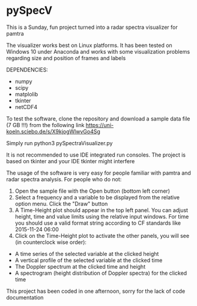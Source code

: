 # pySpecV

This is a Sunday, fun project turned into a radar spectra visualizer for pamtra

The visualizer works best on Linux platforms. It has been tested on Windows 10 under Anaconda and works with some visualization problems regarding size and position of frames and labels

DEPENDENCIES:
  - numpy
  - scipy
  - matplolib
  - tkinter
  - netCDF4

To test the software, clone the repository and download a sample data file (7 GB !!!) from the following link https://uni-koeln.sciebo.de/s/X9kjogWlwvGo4Sg 

Simply run 
python3 pySpectraVisualizer.py

It is not recommended to use IDE integrated run consoles. The project is based on tkinter and your IDE tkinter might interfere

The usage of the software is very easy for people familiar with pamtra and radar spectra analysis. For people who do not:
1) Open the sample file with the Open button (bottom left corner)
2) Select a frequency and a variable to be displayed from the relative option menu. Click the "Draw" button
3) A Time-Height plot should appear in the top left panel. You can adjust height, time and value limits using the relative input windows. For time you should use a valid format string according to CF standards like 2015-11-24 06:00
4) Click on the Time-Height plot to activate the other panels, you will see (in counterclock wise order):
  - A time series of the selected variable at the clicked height
  - A vertical profile of the selected variable at the clicked time
  - The Doppler spectrum at the clicked time and height
  - A spectrogram (height distribution of Doppler spectra) for the clicked time
  
This project has been coded in one afternoon, sorry for the lack of code documentation
